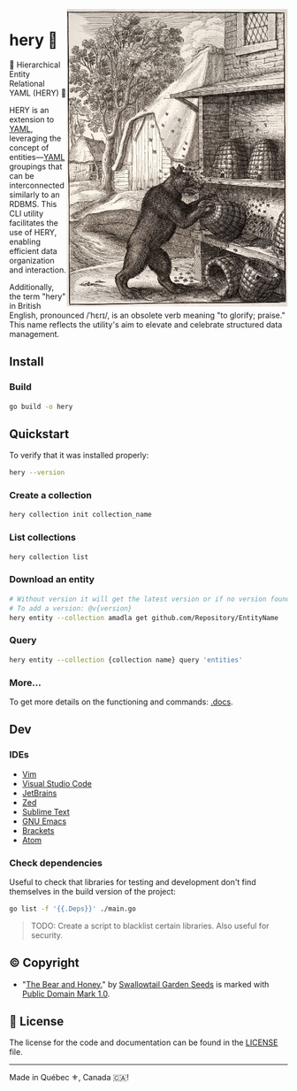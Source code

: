 <img src=".assets/bear.jpg" alt="Electronics photo" style="width: 400px;" align="right">

# hery 🐻
🐻 Hierarchical Entity Relational YAML (HERY) 🐻

HERY is an extension to [YAML](https://yaml.org/), leveraging the concept of entities—[YAML](https://yaml.org/) 
groupings that can be interconnected similarly to an RDBMS. This CLI utility facilitates the use of HERY, enabling 
efficient data organization and interaction.

Additionally, the term "hery" in British English, pronounced /ˈhɛrɪ/, is an obsolete verb meaning "to glorify; praise." 
This name reflects the utility's aim to elevate and celebrate structured data management.

## Install
### Build
```bash
go build -o hery
```

## Quickstart
To verify that it was installed properly: 
```bash
hery --version
```

### Create a collection
```bash
hery collection init collection_name
```

### List collections
```bash
hery collection list
```

### Download an entity
```bash
# Without version it will get the latest version or if no version found then it will generate a pseudo version number using the commit hash
# To add a version: @v{version}
hery entity --collection amadla get github.com/Repository/EntityName
```

### Query
```bash
hery entity --collection {collection name} query 'entities'
```

### More...
To get more details on the functioning and commands: [.docs](.docs).

## Dev
### IDEs
- [Vim](.editor/.vimrc)
- [Visual Studio Code](.editor/code.yml)
- [JetBrains](.editor/jetbrains.yml)
- [Zed](.editor/zed.yml)
- [Sublime Text](.editor/sublime.yml)
- [GNU Emacs](.editor/emacs.yml)
- [Brackets](.editor/brackets.yml)
- [Atom](.editor/atom.yml)

### Check dependencies
Useful to check that libraries for testing and development don't find themselves in the build version of the project: 
```bash
go list -f '{{.Deps}}' ./main.go
```

> TODO: Create a script to blacklist certain libraries.
> Also useful for security.

## ©️ Copyright
- "[The Bear and Honey.](https://www.flickr.com/photos/97123293@N07/29003630251)" by [Swallowtail Garden Seeds](https://www.flickr.com/photos/97123293@N07) is marked with [Public Domain Mark 1.0](https://creativecommons.org/publicdomain/mark/1.0/?ref=openverse).

## :scroll: License

The license for the code and documentation can be found in the [LICENSE](./LICENSE) file.

---

Made in Québec :fleur_de_lis:, Canada 🇨🇦!